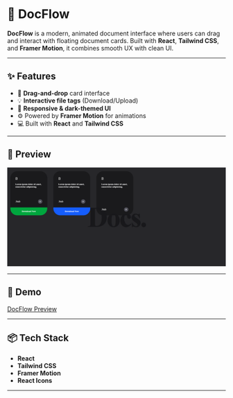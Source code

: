 # 📄 DocFlow

**DocFlow** is a modern, animated document interface where users can drag and interact with floating document cards. Built with **React**, **Tailwind CSS**, and **Framer Motion**, it combines smooth UX with clean UI.

---

## ✨ Features

- 🧲 **Drag-and-drop** card interface
- 💡 **Interactive file tags** (Download/Upload)
- 🎨 **Responsive & dark-themed UI**
- ⚙️ Powered by **Framer Motion** for animations
- 💻 Built with **React** and **Tailwind CSS**

---


## 📸 Preview

![DocFlow Preview](./DocFlow.png)


---

 
## 🚀 Demo

[DocFlow Preview](https://drive.google.com/file/d/1xzU3tFxgTkm9wK7AzeX9k3y3dd74u5Bf/view?usp=sharing)


---

## 📦 Tech Stack

- **React**
- **Tailwind CSS**
- **Framer Motion**
- **React Icons**

---


